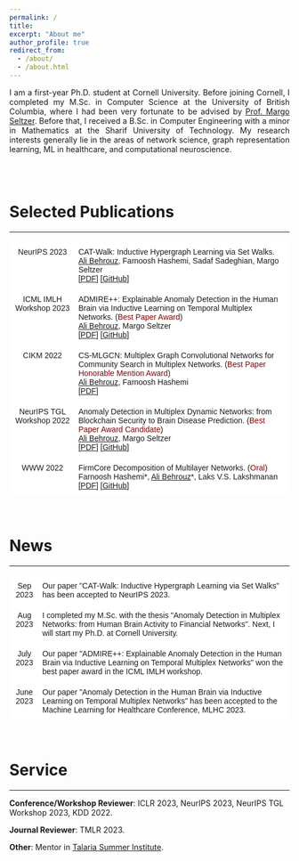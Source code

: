 ```yaml
---
permalink: /
title: 
excerpt: "About me"
author_profile: true
redirect_from: 
  - /about/
  - /about.html
---
```


<p align="justify">
I am a first-year Ph.D. student at Cornell University. Before joining Cornell, I completed my M.Sc. in Computer Science at the University of British Columbia, where I had been very fortunate to be advised by <a href="https://www.seltzer.com/margo/">Prof. Margo Seltzer</a>. Before that, I received a B.Sc. in Computer Engineering with a minor in Mathematics at the Sharif University of Technology. My research interests generally lie in the areas of network science, graph representation learning, ML in healthcare, and computational neuroscience. 
</p>
<br>
  
<br>




# Selected Publications

---

<style type="text/css">
.tg  {border-collapse:collapse;border-spacing:0;}
.tg td{border-color:black;border-style:solid;border-width:1px;font-family:Arial, sans-serif;font-size:14px; overflow:hidden;padding:10px 5px;word-break:normal;}
.tg th{border-color:black;border-style:solid;border-width:1px;font-family:Arial, sans-serif;font-size:14px; font-weight:normal;overflow:hidden;padding:10px 5px;word-break:normal;}
.tg .tg-oe15{background-color:#ffffff;border-color:#ffffff;text-align:left;vertical-align:top}
.tg .tg-wk8r{background-color:#ffffff;border-color:#ffffff;text-align:center;vertical-align:top}
</style>

<table class="tg">
<thead>
  <tr>
    <th class="tg-wk8r">NeurIPS 2023</th>
    <th class="tg-oe15">CAT-Walk: Inductive Hypergraph Learning via Set Walks.  <br><u>Ali Behrouz</u>, Farnoosh Hashemi, Sadaf Sadeghian, Margo Seltzer <br> [<a href="https://arxiv.org/pdf/2306.11147.pdf">PDF</a>] [<a href="https://github.com/ubc-systopia/CATWalk">GitHub</a>] </th>
  </tr>
</thead>
<tbody>
   <tr>
    <td class="tg-wk8r">ICML IMLH Workshop 2023</td>
    <td class="tg-oe15">ADMIRE++: Explainable Anomaly Detection in the Human Brain via Inductive Learning on Temporal Multiplex Networks. (<span style="color:#800000;">Best Paper Award</span>) <br><u>Ali Behrouz</u>, Margo Seltzer <br> [<a href="https://openreview.net/pdf?id=t4H8acYudJ">PDF</a>] [<a href="https://github.com/ubc-systopia/ADMIRE">GitHub</a>] </td>
  </tr>
  <tr>
    <td class="tg-wk8r">CIKM 2022</td>
    <td class="tg-oe15">CS-MLGCN: Multiplex Graph Convolutional Networks for Community Search in Multiplex Networks. (<span style="color:#800000;">Best Paper Honorable Mention Award</span>) <br><u>Ali Behrouz</u>, Farnoosh Hashemi <br> [<a href="https://arxiv.org/pdf/2210.08811.pdf">PDF</a>] </td>
  </tr>
  <tr>
    <td class="tg-wk8r">NeurIPS TGL Workshop 2022</td>
    <td class="tg-oe15">Anomaly Detection in Multiplex Dynamic Networks: from Blockchain Security to Brain Disease Prediction. (<span style="color:#800000;">Best Paper Award Candidate</span>) <br><u>Ali Behrouz</u>, Margo Seltzer <br> [<a href="https://openreview.net/pdf?id=UDGZDfwmay">PDF</a>] [<a href="https://github.com/ubc-systopia/Anomuly">GitHub</a>] </td>
  </tr>
    <tr>
    <td class="tg-wk8r">WWW 2022</td>
    <td class="tg-oe15">FirmCore Decomposition of Multilayer Networks. (<span style="color:#800000;">Oral</span>) <br> Farnoosh Hashemi*, <u>Ali Behrouz</u>*, Laks V.S. Lakshmanan  <br> [<a href="https://arxiv.org/pdf/2208.11200.pdf">PDF</a>] [<a href="https://github.com/joint-em/FirmCore">GitHub</a>] </td>
  </tr>
</tbody>
</table>


<br>
  


# News
---

<table class="tg">
<thead>
  <tr>
    <th class="tg-wk8r">Sep 2023</th>
    <th class="tg-oe15">Our paper "CAT-Walk: Inductive Hypergraph Learning via Set Walks" has been accepted to NeurIPS 2023.</th>
  </tr>
  <tr>
    <th class="tg-wk8r">Aug 2023</th>
    <th class="tg-oe15">I completed my M.Sc. with the thesis "Anomaly Detection in Multiplex Networks: from Human Brain Activity to Financial Networks". Next, I will start my Ph.D. at Cornell University. </th>
  </tr>
  <tr>
    <th class="tg-wk8r">July 2023</th>
    <th class="tg-oe15">Our paper "ADMIRE++: Explainable Anomaly Detection in the Human Brain via Inductive Learning on Temporal Multiplex Networks" won the best paper award in the ICML IMLH workshop.</th>
  </tr>
  <tr>
    <th class="tg-wk8r">June 2023</th>
    <th class="tg-oe15">Our paper "Anomaly Detection in the Human Brain via Inductive Learning on Temporal Multiplex Networks" has been accepted to the Machine Learning for Healthcare Conference, MLHC 2023.</th>
  </tr>
</thead>
<tbody>
  <!-- Add all other rows here using <td> within <tbody> -->
</tbody>
</table>






  
<br>
  

# Service
---
**Conference/Workshop Reviewer**: ICLR 2023, NeurIPS 2023, NeurIPS TGL Workshop 2023, KDD 2022.
  
**Journal Reviewer**: TMLR 2023.
  
**Other**: Mentor in <a href="https://talariasummerinstitute.org/about-talaria">Talaria Summer Institute</a>.




